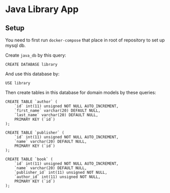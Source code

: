 # Java Library App

## Setup

You need to first run `docker-compose` that place in root of repository to set up mysql db.

Create `java_db` by this query:

```mysql
CREATE DATABASE library
```

And use this database by:
```mysql
USE library
```

Then create tables in this database for domain models by these queries:

```mysql
CREATE TABLE `author` (
    `id` int(11) unsigned NOT NULL AUTO_INCREMENT,
    `first_name` varchar(20) DEFAULT NULL,
    `last_name` varchar(20) DEFAULT NULL,
    PRIMARY KEY (`id`)
);
```

```mysql
CREATE TABLE `publisher` (
    `id` int(11) unsigned NOT NULL AUTO_INCREMENT,
    `name` varchar(20) DEFAULT NULL,
    PRIMARY KEY (`id`)
);
```

```mysql
CREATE TABLE `book` (
    `id` int(11) unsigned NOT NULL AUTO_INCREMENT,
    `name` varchar(20) DEFAULT NULL,
    `publisher_id` int(11) unsigned NOT NULL,
    `author_id` int(11) unsigned NOT NULL,
    PRIMARY KEY (`id`)
);
```
